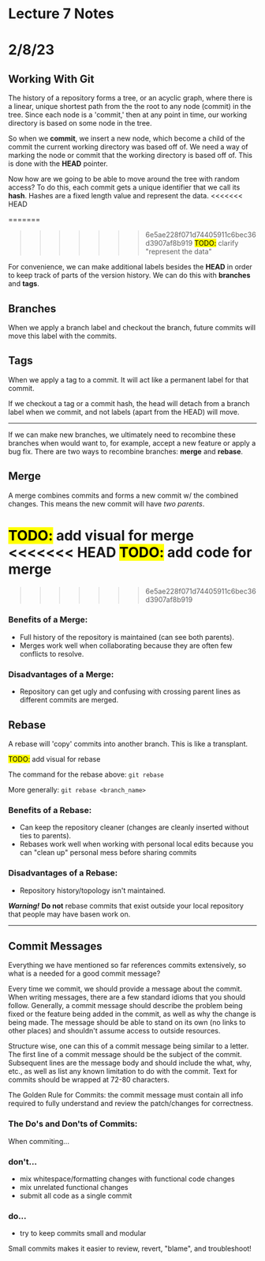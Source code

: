 # Lecture 7 Notes
# 2/8/23

## Working With Git
The history of a repository forms a tree, or an acyclic graph, where 
there is a linear, unique shortest path from the the root to any 
node (commit) in the tree. Since each node is a 'commit,' then at any
point in time, our working directory is based on some node in the tree.

So when we **commit**, we insert a new node, which become a child of 
the commit the current working directory was based off of. We need a way 
of marking the node or commit that the working directory is based off 
of. This is done with the **HEAD** pointer. 

Now how are we going to be able to move around the tree with random access?
To do this, each commit gets a unique identifier that we call its **hash**. 
Hashes are a fixed length value and represent the data. 
<<<<<<< HEAD

=======
>>>>>>> 6e5ae228f071d74405911c6bec36d3907af8b919
<mark>TODO:</mark> clarify "represent the data"

For convenience, we can make additional labels besides the **HEAD** in 
order to keep track of parts of the version history. We can do this 
with **branches** and **tags**.

## Branches
When we apply a branch label and checkout the branch, future commits 
will move this label with the commits.

## Tags
When we apply a tag to a commit. It will act like a permanent label 
for that commit. 

If we checkout a tag or a commit hash, the head will detach from a 
branch label when we commit, and not labels (apart from the HEAD) 
will move.

---

If we can make new branches, we ultimately need to recombine these 
branches when would want to, for example, accept a new feature or 
apply a bug fix. There are two ways to recombine branches: **merge** 
and **rebase**.

## Merge
A merge combines commits and forms a new commit w/ the combined changes. 
This means the new commit will have *two parents*.

<mark>TODO:</mark> add visual for merge
<<<<<<< HEAD
<mark>TODO:</mark> add code for merge
=======
>>>>>>> 6e5ae228f071d74405911c6bec36d3907af8b919

### Benefits of a Merge:
- Full history of the repository is maintained (can see both parents).
- Merges work well when collaborating because they are often few conflicts to resolve.

### Disadvantages of a Merge:
- Repository can get ugly and confusing with crossing parent lines as different commits are merged.

## Rebase
A rebase will 'copy' commits into another branch. This is like a 
transplant. 

<mark>TODO:</mark> add visual for rebase

The command for the rebase above: `git rebase ` 

More generally: `git rebase <branch_name>`

### Benefits of a Rebase:
- Can keep the repository cleaner (changes are cleanly inserted without ties to parents).
- Rebases work well when working with personal local edits because you can "clean up" personal mess before sharing commits

### Disadvantages of a Rebase:
- Repository history/topology isn't maintained.

***Warning!*** **Do not** rebase commits that exist outside your local repository that people may have basen work on.

---

## Commit Messages
Everything we have mentioned so far references commits extensively, so 
what is a needed for a good commit message?

Every time we commit, we should provide a message about the commit. When 
writing messages, there are a few standard idioms that you should follow.
Generally, a commit message should describe the problem being fixed or 
the feature being added in the commit, as well as why the change is 
being made. The message should be able to stand on its own (no links 
to other places) and shouldn't assume access to outside resources.

Structure wise, one can this of a commit message being similar to a 
letter. The first line of a commit message should be the subject of 
the commit. Subsequent lines are the message body and should include 
the what, why, etc., as well as list any known limitation to do with 
the commit. Text for commits should be wrapped at 72-80 characters.

The Golden Rule for Commits: the commit message must contain all info 
required to fully understand and review the patch/changes for correctness.

### The Do's and Don'ts of Commits:

When commiting...

### don't...
- mix whitespace/formatting changes with functional code changes
- mix unrelated functional changes
- submit all code as a single commit

### do...
- try to keep commits small and modular

Small commits makes it easier to review, revert, "blame", and troubleshoot!
